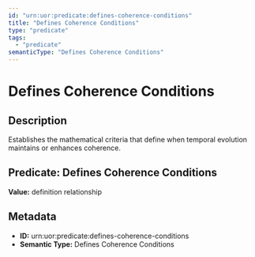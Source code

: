 ```yaml
---
id: "urn:uor:predicate:defines-coherence-conditions"
title: "Defines Coherence Conditions"
type: "predicate"
tags:
  - "predicate"
semanticType: "Defines Coherence Conditions"
---
```


# Defines Coherence Conditions

## Description

Establishes the mathematical criteria that define when temporal evolution maintains or enhances coherence.

## Predicate: Defines Coherence Conditions

**Value:** definition relationship

## Metadata

- **ID:** urn:uor:predicate:defines-coherence-conditions
- **Semantic Type:** Defines Coherence Conditions
